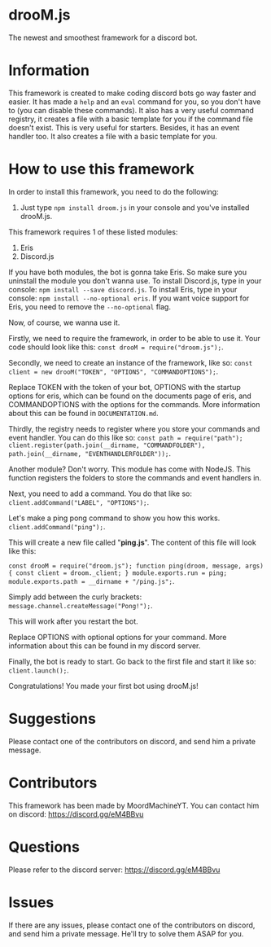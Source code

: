 # drooM.js
The newest and smoothest framework for a discord bot.
# Information
This framework is created to make coding discord bots go way faster and easier. It has made a `help` and an `eval` command for you, so you don't have to (you can disable these commands). It also has a very useful command registry, it creates a file with a basic template for you if the command file doesn't exist. This is very useful for starters. Besides, it has an event handler too. It also creates a file with a basic template for you.
# How to use this framework
In order to install this framework, you need to do the following:

1) Just type `npm install droom.js` in your console and you've installed drooM.js.

This framework requires 1 of these listed modules:
1. Eris
2. Discord.js

If you have both modules, the bot is gonna take Eris. So make sure you uninstall the module you don't wanna use. To install Discord.js, type in your console: `npm install --save discord.js`. To install Eris, type in your console: `npm install --no-optional eris`. If you want voice support for Eris, you need to remove the `--no-optional` flag.

Now, of course, we wanna use it.

Firstly, we need to require the framework, in order to be able to use it. Your code should look like this: `const drooM = require("droom.js");`.

Secondly, we need to create an instance of the framework, like so: `const client = new drooM("TOKEN", "OPTIONS", "COMMANDOPTIONS");`.

Replace TOKEN with the token of your bot, OPTIONS with the startup options for eris, which can be found on the documents page of eris, and COMMANDOPTIONS with the options for the commands. More information about this can be found in `DOCUMENTATION.md`.

Thirdly, the registry needs to register where you store your commands and event handler. You can do this like so: `const path = require("path");
client.register(path.join(__dirname, "COMMANDFOLDER"), path.join(__dirname, "EVENTHANDLERFOLDER"));`.

Another module? Don't worry. This module has come with NodeJS. This function registers the folders to store the commands and event handlers in.

Next, you need to add a command. You do that like so: `client.addCommand("LABEL", "OPTIONS");`.

Let's make a ping pong command to show you how this works. `client.addCommand("ping");`.

This will create a new file called "**ping.js**". The content of this file will look like this:

`const drooM = require("droom.js");
function ping(droom, message, args) {
  const client = droom._client;
}
module.exports.run = ping;
module.exports.path = __dirname + "/ping.js";`.

Simply add between the curly brackets: `message.channel.createMessage("Pong!");`.

This will work after you restart the bot.

Replace OPTIONS with optional options for your command. More information about this can be found in my discord server.

Finally, the bot is ready to start. Go back to the first file and start it like so: `client.launch();`.

Congratulations! You made your first bot using drooM.js!

# Suggestions

Please contact one of the contributors on discord, and send him a private message.

# Contributors

This framework has been made by MoordMachineYT. You can contact him on discord: https://discord.gg/eM4BBvu

# Questions

Please refer to the discord server: https://discord.gg/eM4BBvu

# Issues

If there are any issues, please contact one of the contributors on discord, and send him a private message. He'll try to solve them ASAP for you.
